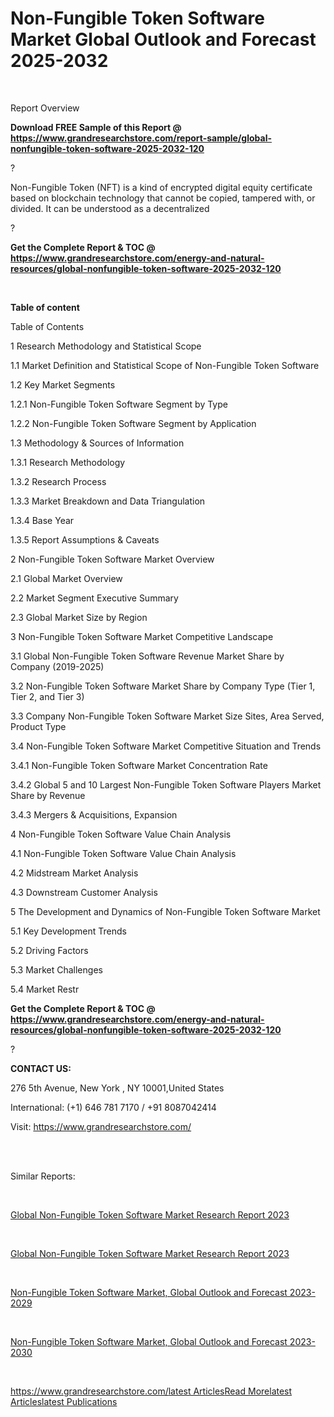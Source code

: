 <h1>Non-Fungible Token Software Market Global Outlook and Forecast 2025-2032</h1><br/><p>Report Overview</p>
 
 
 
 <div><b>Download FREE Sample of this Report @ <a href="https://www.grandresearchstore.com/report-sample/global-nonfungible-token-software-2025-2032-120">https://www.grandresearchstore.com/report-sample/global-nonfungible-token-software-2025-2032-120</a></b></div>
 
 
 
 <p>? </p>
 
 
 
 <p>Non-Fungible Token (NFT) is a kind of encrypted digital equity certificate based on blockchain technology that cannot be copied, tampered with, or divided. It can be understood as a decentralized</p>
 
 
 
 <p>? </p>
 
 
 
 <div><b>Get the Complete Report & TOC @ <a href="https://www.grandresearchstore.com/energy-and-natural-resources/global-nonfungible-token-software-2025-2032-120">https://www.grandresearchstore.com/energy-and-natural-resources/global-nonfungible-token-software-2025-2032-120</a></b></div>
 
 
 
 <p><br />
 
 <b>Table of content</b></p>
 
 
 
 <p>Table of Contents<br />
 
 1 Research Methodology and Statistical Scope<br />
 
 1.1 Market Definition and Statistical Scope of Non-Fungible Token Software<br />
 
 1.2 Key Market Segments<br />
 
 1.2.1 Non-Fungible Token Software Segment by Type<br />
 
 1.2.2 Non-Fungible Token Software Segment by Application<br />
 
 1.3 Methodology & Sources of Information<br />
 
 1.3.1 Research Methodology<br />
 
 1.3.2 Research Process<br />
 
 1.3.3 Market Breakdown and Data Triangulation<br />
 
 1.3.4 Base Year<br />
 
 1.3.5 Report Assumptions & Caveats<br />
 
 2 Non-Fungible Token Software Market Overview<br />
 
 2.1 Global Market Overview<br />
 
 2.2 Market Segment Executive Summary<br />
 
 2.3 Global Market Size by Region<br />
 
 3 Non-Fungible Token Software Market Competitive Landscape<br />
 
 3.1 Global Non-Fungible Token Software Revenue Market Share by Company (2019-2025)<br />
 
 3.2 Non-Fungible Token Software Market Share by Company Type (Tier 1, Tier 2, and Tier 3)<br />
 
 3.3 Company Non-Fungible Token Software Market Size Sites, Area Served, Product Type<br />
 
 3.4 Non-Fungible Token Software Market Competitive Situation and Trends<br />
 
 3.4.1 Non-Fungible Token Software Market Concentration Rate<br />
 
 3.4.2 Global 5 and 10 Largest Non-Fungible Token Software Players Market Share by Revenue<br />
 
 3.4.3 Mergers & Acquisitions, Expansion<br />
 
 4 Non-Fungible Token Software Value Chain Analysis<br />
 
 4.1 Non-Fungible Token Software Value Chain Analysis<br />
 
 4.2 Midstream Market Analysis<br />
 
 4.3 Downstream Customer Analysis<br />
 
 5 The Development and Dynamics of Non-Fungible Token Software Market<br />
 
 5.1 Key Development Trends<br />
 
 5.2 Driving Factors<br />
 
 5.3 Market Challenges<br />
 
 5.4 Market Restr</p>
 
 
 
 <div><b>Get the Complete Report & TOC @ <a href="https://www.grandresearchstore.com/energy-and-natural-resources/global-nonfungible-token-software-2025-2032-120">https://www.grandresearchstore.com/energy-and-natural-resources/global-nonfungible-token-software-2025-2032-120</a></b></div>
 
 
 
 <p>? </p>
 
 
 
 <p><b>CONTACT US:</b><br />
 
 276 5th Avenue, New York , NY 10001,United States<br />
 
 International: (+1) 646 781 7170 / +91 8087042414<br />
 
 Visit: <a href="https://www.grandresearchstore.com/">https://www.grandresearchstore.com/</a><br />
 
 <br />
 
 <br />
 
 Similar Reports:<br />
 
 <br />
 
 <a href="https://www.grandresearchstore.com/ict-and-media/global-nonfungible-token-software-2023-12">Global Non-Fungible Token Software Market Research Report 2023</a><br />
 
 <br />
 
 <a href="https://www.grandresearchstore.com/ict-and-media/global-nonfungible-token-software-2023-302">Global Non-Fungible Token Software Market Research Report 2023</a><br />
 
 <br />
 
 <a href="https://www.grandresearchstore.com/ict-and-media/global-nonfungible-token-software-forecast-2023-2029-521">Non-Fungible Token Software Market, Global Outlook and Forecast 2023-2029</a><br />
 
 <br />
 
 <a href="https://www.grandresearchstore.com/ict-and-media/global-nonfungible-token-software-forecast-2023-2030-944">Non-Fungible Token Software Market, Global Outlook and Forecast 2023-2030</a><br />
 
 <br />
 
 <a href="https://gyeongbokgung.com">https://www.grandresearchstore.com/</a><a href="https://hallyeomaritime.com">latest Articles</a><a href="https://jingwansa.com">Read More</a><a href="https://nguoiviet.jp/">latest Articles</a><a href="https://www.intelmarketresearch.com/">latest Publications</a></p>